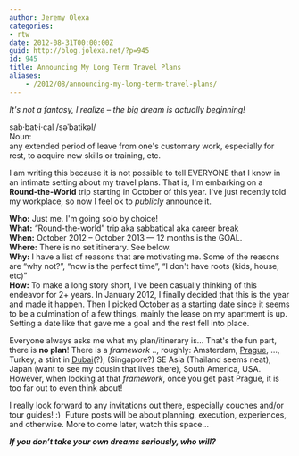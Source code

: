 ```yaml
---
author: Jeremy Olexa
categories:
- rtw
date: 2012-08-31T00:00:00Z
guid: http://blog.jolexa.net/?p=945
id: 945
title: Announcing My Long Term Travel Plans
aliases:
    - /2012/08/announcing-my-long-term-travel-plans/
---
```


*It's not a fantasy, I realize &#8211; the big dream is actually beginning!*

sab·bat·i·cal /səˈbatikəl/  
Noun:  
any extended period of leave from one's customary work, especially for rest, to acquire new skills or training, etc. 

I am writing this because it is not possible to tell EVERYONE that I know in an intimate setting about my travel plans. That is, I'm embarking on a **Round-the-World** trip starting in October of this year. I've just recently told my workplace, so now I feel ok to *publicly* announce it.

**Who:** Just me. I'm going solo by choice!  
**What:** &#8220;Round-the-world&#8221; trip aka sabbatical aka career break  
**When:** October 2012 &#8211; October 2013 &#8212; 12 months is the GOAL.  
**Where:** There is no set itinerary. See below.  
**Why:** I have a list of reasons that are motivating me. Some of the reasons are &#8220;why not?&#8221;, &#8220;now is the perfect time&#8221;, &#8220;I don't have roots (kids, house, etc)&#8221;  
**How:** To make a long story short, I've been casually thinking of this endeavor for 2+ years. In January 2012, I finally decided that this is the year and made it happen. Then I picked October as a starting date since it seems to be a culmination of a few things, mainly the lease on my apartment is up. Setting a date like that gave me a goal and the rest fell into place.

Everyone always asks me what my plan/itinerary is&#8230; That's the fun part, there is **no plan**! There is a *framework* .., roughly: Amsterdam, [Prague][1], &#8230;, Turkey, a stint in [Dubai][2](?), (Singapore?) SE Asia (Thailand seems neat), Japan (want to see my cousin that lives there), South America, USA. However, when looking at that *framework*, once you get past Prague, it is too far out to even think about!

I really look forward to any invitations out there, especially couches and/or tour guides! <img src="http://blog.jolexa.net/wp-includes/images/smilies/simple-smile.png" alt=":)" class="wp-smiley" style="height: 1em; max-height: 1em;" /> Future posts will be about planning, execution, experiences, and otherwise. More to come later, watch this space&#8230;

***If you don’t take your own dreams seriously, who will?***

 [1]: http://blog.jolexa.net/2012/07/gentoo-miniconf-linux-days-2012/
 [2]: http://www.skydivedubai.ae/